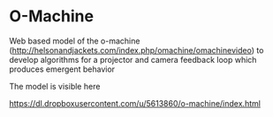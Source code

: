 O-Machine
=========

Web based model of the o-machine (http://helsonandjackets.com/index.php/omachine/omachinevideo) to develop algorithms for a projector and camera feedback loop
which produces emergent behavior

The model is visible here

https://dl.dropboxusercontent.com/u/5613860/o-machine/index.html